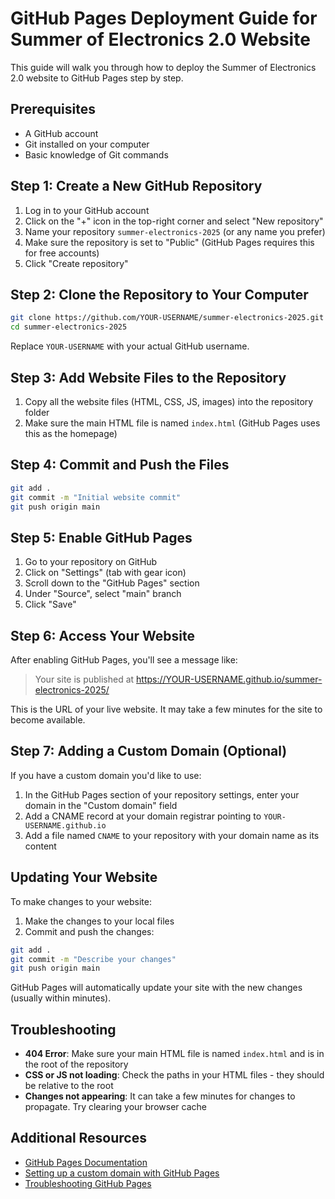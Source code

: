 # GitHub Pages Deployment Guide for Summer of Electronics 2.0 Website

This guide will walk you through how to deploy the Summer of Electronics 2.0 website to GitHub Pages step by step.

## Prerequisites

- A GitHub account
- Git installed on your computer
- Basic knowledge of Git commands

## Step 1: Create a New GitHub Repository

1. Log in to your GitHub account
2. Click on the "+" icon in the top-right corner and select "New repository"
3. Name your repository `summer-electronics-2025` (or any name you prefer)
4. Make sure the repository is set to "Public" (GitHub Pages requires this for free accounts)
5. Click "Create repository"

## Step 2: Clone the Repository to Your Computer

```bash
git clone https://github.com/YOUR-USERNAME/summer-electronics-2025.git
cd summer-electronics-2025
```

Replace `YOUR-USERNAME` with your actual GitHub username.

## Step 3: Add Website Files to the Repository

1. Copy all the website files (HTML, CSS, JS, images) into the repository folder
2. Make sure the main HTML file is named `index.html` (GitHub Pages uses this as the homepage)

## Step 4: Commit and Push the Files

```bash
git add .
git commit -m "Initial website commit"
git push origin main
```

## Step 5: Enable GitHub Pages

1. Go to your repository on GitHub
2. Click on "Settings" (tab with gear icon)
3. Scroll down to the "GitHub Pages" section
4. Under "Source", select "main" branch
5. Click "Save"

## Step 6: Access Your Website

After enabling GitHub Pages, you'll see a message like:

> Your site is published at https://YOUR-USERNAME.github.io/summer-electronics-2025/

This is the URL of your live website. It may take a few minutes for the site to become available.

## Step 7: Adding a Custom Domain (Optional)

If you have a custom domain you'd like to use:

1. In the GitHub Pages section of your repository settings, enter your domain in the "Custom domain" field
2. Add a CNAME record at your domain registrar pointing to `YOUR-USERNAME.github.io`
3. Add a file named `CNAME` to your repository with your domain name as its content

## Updating Your Website

To make changes to your website:

1. Make the changes to your local files
2. Commit and push the changes:

```bash
git add .
git commit -m "Describe your changes"
git push origin main
```

GitHub Pages will automatically update your site with the new changes (usually within minutes).

## Troubleshooting

- **404 Error**: Make sure your main HTML file is named `index.html` and is in the root of the repository
- **CSS or JS not loading**: Check the paths in your HTML files - they should be relative to the root
- **Changes not appearing**: It can take a few minutes for changes to propagate. Try clearing your browser cache

## Additional Resources

- [GitHub Pages Documentation](https://docs.github.com/en/pages)
- [Setting up a custom domain with GitHub Pages](https://docs.github.com/en/pages/configuring-a-custom-domain-for-your-github-pages-site)
- [Troubleshooting GitHub Pages](https://docs.github.com/en/pages/getting-started-with-github-pages/troubleshooting-github-pages-sites)
